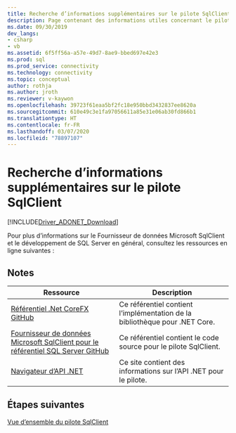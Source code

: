 ```yaml
---
title: Recherche d’informations supplémentaires sur le pilote SqlClient
description: Page contenant des informations utiles concernant le pilote.
ms.date: 09/30/2019
dev_langs:
- csharp
- vb
ms.assetid: 6f5ff56a-a57e-49d7-8ae9-bbed697e42e3
ms.prod: sql
ms.prod_service: connectivity
ms.technology: connectivity
ms.topic: conceptual
author: rothja
ms.author: jroth
ms.reviewer: v-kaywon
ms.openlocfilehash: 39723f61eaa5bf2fc18e950bbd3432837ee8620a
ms.sourcegitcommit: 610e49c3e1fa97056611a85e31e06ab30fd866b1
ms.translationtype: HT
ms.contentlocale: fr-FR
ms.lasthandoff: 03/07/2020
ms.locfileid: "78897107"
---
```

# <a name="finding-additional-sqlclient-driver-information"></a>Recherche d’informations supplémentaires sur le pilote SqlClient

[!INCLUDE[Driver_ADONET_Download](../../includes/driver_adonet_download.md)]

Pour plus d’informations sur le Fournisseur de données Microsoft SqlClient et le développement de SQL Server en général, consultez les ressources en ligne suivantes :

## <a name="remarks"></a>Notes  
  
|Ressource|Description|  
|--------------|-----------------|  
|[Référentiel .Net CoreFX GitHub](https://github.com/dotnet/corefx)|Ce référentiel contient l’implémentation de la bibliothèque pour .NET Core.|
|[Fournisseur de données Microsoft SqlClient pour le référentiel SQL Server GitHub](https://github.com/dotnet/SqlClient)|Ce référentiel contient le code source pour le pilote SqlClient.|  
|[Navigateur d’API .NET](https://docs.microsoft.com/dotnet/api/)|Ce site contient des informations sur l’API .NET pour le pilote.|  
  
## <a name="next-steps"></a>Étapes suivantes
 [Vue d’ensemble du pilote SqlClient](overview-sqlclient-driver.md)  
